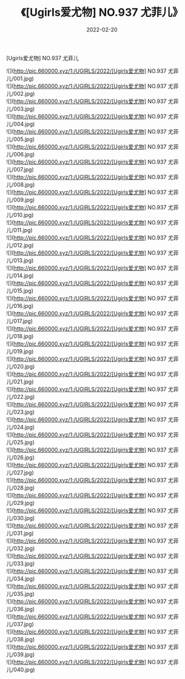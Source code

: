 ﻿---
layout: post
title:  《[Ugirls爱尤物] NO.937 尤菲儿》
date:   2022-02-20
img: http://pic.660000.xyz/1:/UGIRLS/2022/[Ugirls爱尤物] NO.937 尤菲儿/000.jpg
categories: [美女, 清纯, 唯美]
---

[Ugirls爱尤物] NO.937 尤菲儿

 ![](http://pic.660000.xyz/1:/UGIRLS/2022/[Ugirls爱尤物] NO.937 尤菲儿/001.jpg) <br>![](http://pic.660000.xyz/1:/UGIRLS/2022/[Ugirls爱尤物] NO.937 尤菲儿/002.jpg) <br>![](http://pic.660000.xyz/1:/UGIRLS/2022/[Ugirls爱尤物] NO.937 尤菲儿/003.jpg) <br>![](http://pic.660000.xyz/1:/UGIRLS/2022/[Ugirls爱尤物] NO.937 尤菲儿/004.jpg) <br>![](http://pic.660000.xyz/1:/UGIRLS/2022/[Ugirls爱尤物] NO.937 尤菲儿/005.jpg) <br>![](http://pic.660000.xyz/1:/UGIRLS/2022/[Ugirls爱尤物] NO.937 尤菲儿/006.jpg) <br>![](http://pic.660000.xyz/1:/UGIRLS/2022/[Ugirls爱尤物] NO.937 尤菲儿/007.jpg) <br>![](http://pic.660000.xyz/1:/UGIRLS/2022/[Ugirls爱尤物] NO.937 尤菲儿/008.jpg) <br>![](http://pic.660000.xyz/1:/UGIRLS/2022/[Ugirls爱尤物] NO.937 尤菲儿/009.jpg) <br>![](http://pic.660000.xyz/1:/UGIRLS/2022/[Ugirls爱尤物] NO.937 尤菲儿/010.jpg) <br>![](http://pic.660000.xyz/1:/UGIRLS/2022/[Ugirls爱尤物] NO.937 尤菲儿/011.jpg) <br>![](http://pic.660000.xyz/1:/UGIRLS/2022/[Ugirls爱尤物] NO.937 尤菲儿/012.jpg) <br>![](http://pic.660000.xyz/1:/UGIRLS/2022/[Ugirls爱尤物] NO.937 尤菲儿/013.jpg) <br>![](http://pic.660000.xyz/1:/UGIRLS/2022/[Ugirls爱尤物] NO.937 尤菲儿/014.jpg) <br>![](http://pic.660000.xyz/1:/UGIRLS/2022/[Ugirls爱尤物] NO.937 尤菲儿/015.jpg) <br>![](http://pic.660000.xyz/1:/UGIRLS/2022/[Ugirls爱尤物] NO.937 尤菲儿/016.jpg) <br>![](http://pic.660000.xyz/1:/UGIRLS/2022/[Ugirls爱尤物] NO.937 尤菲儿/017.jpg) <br>![](http://pic.660000.xyz/1:/UGIRLS/2022/[Ugirls爱尤物] NO.937 尤菲儿/018.jpg) <br>![](http://pic.660000.xyz/1:/UGIRLS/2022/[Ugirls爱尤物] NO.937 尤菲儿/019.jpg) <br>![](http://pic.660000.xyz/1:/UGIRLS/2022/[Ugirls爱尤物] NO.937 尤菲儿/020.jpg) <br>![](http://pic.660000.xyz/1:/UGIRLS/2022/[Ugirls爱尤物] NO.937 尤菲儿/021.jpg) <br>![](http://pic.660000.xyz/1:/UGIRLS/2022/[Ugirls爱尤物] NO.937 尤菲儿/022.jpg) <br>![](http://pic.660000.xyz/1:/UGIRLS/2022/[Ugirls爱尤物] NO.937 尤菲儿/023.jpg) <br>![](http://pic.660000.xyz/1:/UGIRLS/2022/[Ugirls爱尤物] NO.937 尤菲儿/024.jpg) <br>![](http://pic.660000.xyz/1:/UGIRLS/2022/[Ugirls爱尤物] NO.937 尤菲儿/025.jpg) <br>![](http://pic.660000.xyz/1:/UGIRLS/2022/[Ugirls爱尤物] NO.937 尤菲儿/026.jpg) <br>![](http://pic.660000.xyz/1:/UGIRLS/2022/[Ugirls爱尤物] NO.937 尤菲儿/027.jpg) <br>![](http://pic.660000.xyz/1:/UGIRLS/2022/[Ugirls爱尤物] NO.937 尤菲儿/028.jpg) <br>![](http://pic.660000.xyz/1:/UGIRLS/2022/[Ugirls爱尤物] NO.937 尤菲儿/029.jpg) <br>![](http://pic.660000.xyz/1:/UGIRLS/2022/[Ugirls爱尤物] NO.937 尤菲儿/030.jpg) <br>![](http://pic.660000.xyz/1:/UGIRLS/2022/[Ugirls爱尤物] NO.937 尤菲儿/031.jpg) <br>![](http://pic.660000.xyz/1:/UGIRLS/2022/[Ugirls爱尤物] NO.937 尤菲儿/032.jpg) <br>![](http://pic.660000.xyz/1:/UGIRLS/2022/[Ugirls爱尤物] NO.937 尤菲儿/033.jpg) <br>![](http://pic.660000.xyz/1:/UGIRLS/2022/[Ugirls爱尤物] NO.937 尤菲儿/034.jpg) <br>![](http://pic.660000.xyz/1:/UGIRLS/2022/[Ugirls爱尤物] NO.937 尤菲儿/035.jpg) <br>![](http://pic.660000.xyz/1:/UGIRLS/2022/[Ugirls爱尤物] NO.937 尤菲儿/036.jpg) <br>![](http://pic.660000.xyz/1:/UGIRLS/2022/[Ugirls爱尤物] NO.937 尤菲儿/037.jpg) <br>![](http://pic.660000.xyz/1:/UGIRLS/2022/[Ugirls爱尤物] NO.937 尤菲儿/038.jpg) <br>![](http://pic.660000.xyz/1:/UGIRLS/2022/[Ugirls爱尤物] NO.937 尤菲儿/039.jpg) <br>![](http://pic.660000.xyz/1:/UGIRLS/2022/[Ugirls爱尤物] NO.937 尤菲儿/040.jpg) <br>
